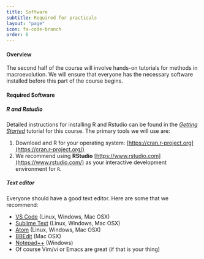 ```yaml
---
title: Software
subtitle: Required for practicals
layout: "page"
icon: fa-code-branch
order: 6
---
```


#### Overview

The second half of the course will involve hands-on tutorials for methods in macroevolution. We will ensure that everyone has the necessary software installed before this part of the course begins. 

#### Required Software

<div class="divider"></div>

##### R and Rstudio

Detailed instructions for installing R and Rstudio can be found in the [*Getting Started*](https://eeob-macroevolution.github.io/Practicals/Onboarding/Setting_up_R_Rstudio.html) tutorial for this course. The primary tools we will use are:

1. Download and R for your operating system: [https://cran.r-project.org](https://cran.r-project.org/)
2. We recommend using **RStudio** [https://www.rstudio.com](https://www.rstudio.com/) as your interactive development environment for `R`.

<div class="divider"></div>

##### Text editor

Everyone should have a good text editor. Here are some that we recommend:

* [VS Code](https://code.visualstudio.com) (Linux, Windows, Mac OSX)
* [Sublime Text](https://www.sublimetext.com/) (Linux, Windows, Mac OSX)
* [Atom](https://atom.io) (Linux, Windows, Mac OSX)
* [BBEdit](https://www.barebones.com/products/bbedit/) (Mac OSX)
* [Notepad++](https://notepad-plus-plus.org/) (Windows)
* Of course Vim/vi or Emacs are great (if that is your thing)
